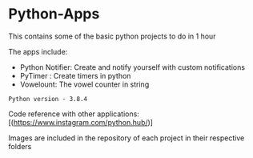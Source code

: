 # Python-Apps
This contains some of the basic python projects to do in 1 hour

The apps include:

- Python Notifier: Create and notify yourself with custom notifications
- PyTimer : Create timers in python
- Vowelount: The vowel counter in string

``
Python version - 3.8.4
``

Code reference with other applications:
[(https://www.instagram.com/python.hub/)]

Images are included in the repository of each project in their respective folders
